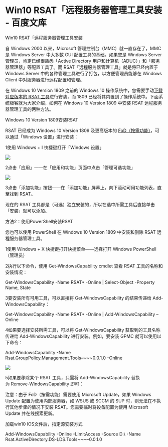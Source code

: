 # Win10 RSAT「远程服务器管理工具安装 - 百度文库
Win10 RSAT「远程服务器管理工具安装

自 Windows 2000 以来，Microsoft 管理控制台（MMC）就一直存在了，MMC 是 Windows Server 中大多数 GUI 配置工具的基础。如果您是 Windows Server 管理员，肯定已经很熟悉「Active Directory 用户和计算机（ADUC）」和「服务器管理器」等配置工具了。而 RSAT「远程服务器管理工具」就是将已经内置于 Windows Server 中的各种管理工具进行了打包，以方便管理员能够在 Windows Client 中对服务器进行远程配置和管理。

在 Windows 10 Version 1809 之前的 Windows 10 操作系统中，您需要手动[下载 对应版本的 RSAT 工具](https://www.sysgeek.cn/windows-10-hotfix/)进行安装，而 1809 已经将其内置到了操作系统中。下面系统极客就为大家介绍，如何在 Windows 10 Version 1809 中安装 RSAT 远程服务器管理工具的两种方法。

Windows 10 Version 1809安装RSAT

RSAT 已经成为 Windows 10 Version 1809 及更高版本的 [FoD（按需功能）](https://docs.microsoft.com/en-us/windows-hardware/manufacture/desktop/features-on-demand-v2--capabilities)，可以通过「Windows 设置」进行安装：

1使用 Windows + I 快捷键打开「Windows 设置」

![](https://wkrtcs.bdimg.com/rtcs/image?w=553.73&md5sum=51770bf2492eef39615c5f4c0d536d19&sign=3219f61aea&rtcs_flag=2&rtcs_ver=4&l=webapp&bucketNum=208&ipr=%7B%22c%22%3A%22word%2Fmedia%2Fimage1.jpeg%22%2C%22dataType%22%3A%22jpeg%22%2C%22h%22%3A%22403.53%22%2C%22imgOriH%22%3A677%2C%22imgOriW%22%3A929%2C%22r%22%3A%22r_11%22%2C%22t%22%3A%22img%22%2C%22w%22%3A%22553.73%22%7D)

2点击「应用」——在「应用和功能」页面中点击「管理可选功能」

![](https://wkrtcs.bdimg.com/rtcs/image?w=553.73&md5sum=51770bf2492eef39615c5f4c0d536d19&sign=3219f61aea&rtcs_flag=2&rtcs_ver=4&l=webapp&bucketNum=208&ipr=%7B%22c%22%3A%22word%2Fmedia%2Fimage2.jpeg%22%2C%22dataType%22%3A%22jpeg%22%2C%22h%22%3A%22403.53%22%2C%22imgOriH%22%3A677%2C%22imgOriW%22%3A929%2C%22r%22%3A%22r_12%22%2C%22t%22%3A%22img%22%2C%22w%22%3A%22553.73%22%7D)

3点击「添加功能」按钮——在「添加功能」屏幕上，向下滚动可用功能列表，直至找到 RSAT。

现在的 RSAT 工具都是（可选）独立安装的，所以在选中所需工具后直接单击「安装」就可以添加。

方法2：使用PowerShell安装RSAT

您也可以使用 PowerShell 在 Windows 10 Version 1809 中安装和删除 RSAT 远程服务器管理工具。

1使用 Windows + X 快捷键打开快捷菜单——选择打开 Windows PowerShell（管理员）

2执行以下命令，使用 Get-WindowsCapability cmdlet 查看 RSAT 工具的名称和安装情况：

Get\-WindowsCapability  \-Name RSAT\*  \-Online  |  Select\-Object  \-Property  Name,  State

3要安装所有可用工具，可以直接将 Get-WindowsCapability 的结果传递给 Add-WindowsCapability：

Get\-WindowsCapability  \-Name RSAT\*  \-Online  |  Add\-WindowsCapability  –Online

4如果要选择安装所需工具，可以将 Get-WindowsCapability 获取到的工具名称传递给 Add-WindowsCapability 进行安装。例如，要安装 GPMC 就可以使用以下命令：

Add\-WindowsCapability  \-Name  Rsat.GroupPolicy.Management.Tools\~~~~0.0.1.0  –Online

![](https://wkrtcs.bdimg.com/rtcs/image?w=553.73&md5sum=51770bf2492eef39615c5f4c0d536d19&sign=3219f61aea&rtcs_flag=2&rtcs_ver=4&l=webapp&bucketNum=208&ipr=%7B%22c%22%3A%22word%2Fmedia%2Fimage3.png%22%2C%22dataType%22%3A%22png%22%2C%22h%22%3A%22263.73%22%2C%22imgOriH%22%3A411%2C%22imgOriW%22%3A863%2C%22r%22%3A%22r_9%22%2C%22t%22%3A%22img%22%2C%22w%22%3A%22553.73%22%7D)

5如果要移除某个 RSAT 工具，只需将 Add-WindowsCapability 替换为 Remove-WindowsCapability 即可：

注意：由于 FoD（按需功能）需要使用 Microsoft Update，如果 Windows Update 配置为使用内部服务器，如 WSUS 或 SCCM 的 SUP 时，则无法在不执行其他步骤的情况下安装 RSAT。您需要临时将设备配置为使用 Microsoft Update 并在线搜索更新。

加载win10 IOS文件后，指定源安装方式

Add-WindowsCapability -Online -LimitAccess -Source D:\\ -Name Rsat.ActiveDirectory.DS-LDS.Tools~~~~0.0.1.0